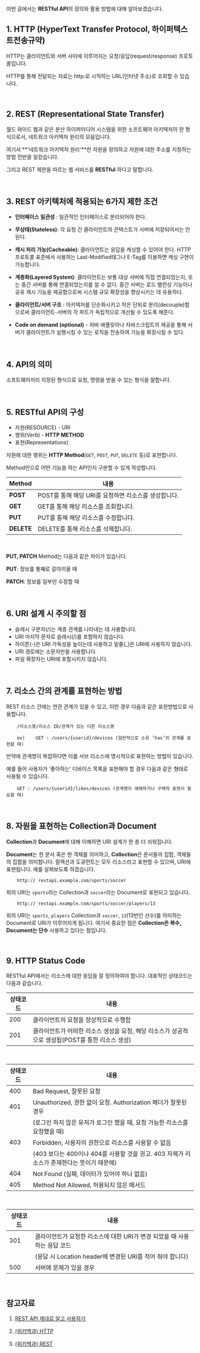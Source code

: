 
이번 글에서는 **RESTful API**의 정의와 활용 방법에 대해 알아보겠습니다. 


## 1. HTTP (HyperText Transfer Protocol, 하이퍼텍스트전송규약)

HTTP는 클라이언트와 서버 사이에 이루어지는 요청/응답(request/response) 프로토콜입니다.

HTTP를 통해 전달되는 자료는 http:로 시작하는 URL(인터넷 주소)로 조회할 수 있습니다.

<br>


## 2. REST (Representational State Transfer)

월드 와이드 웹과 같은 분산 하이퍼미디어 시스템을 위한 소프트웨어 아키텍처의 한 형식으로서, 네트워크 아키텍처 원리의 모음입니다.

여기서 **'네트워크 아키텍처 원리'**란 자원을 정의하고 자원에 대한 주소를 지정하는 방법 전반을 일컫습니다.

그리고 REST 제한을 따르는 웹 서비스를 **RESTful** 하다고 말합니다.

<br>


## 3. REST 아키텍처에 적용되는 6가지 제한 조건

- **인터페이스 일관성** : 일관적인 인터페이스로 분리되어야 한다.

- **무상태(Stateless)**: 각 요청 간 클라이언트의 콘텍스트가 서버에 저장되어서는 안 된다.

- **캐시 처리 가능(Cacheable)**: 클라이언트는 응답을 캐싱할 수 있어야 한다. HTTP 프로토콜 표준에서 사용하는 Last-Modified태그나 E-Tag를 이용하면 캐싱 구현이 가능합니다.

- **계층화(Layered System)**: 클라이언트는 보통 대상 서버에 직접 연결되었는지, 또는 중간 서버를 통해 연결되었는지를 알 수 없다. 중간 서버는 로드 밸런싱 기능이나 공유 캐시 기능을 제공함으로써 시스템 규모 확장성을 향상시키는 데 유용하다.

- **클라이언트/서버 구조** : 아키텍처를 단순화시키고 작은 단위로 분리(decouple)함으로써 클라이언트-서버의 각 파트가 독립적으로 개선될 수 있도록 해준다.

- **Code on demand (optional)** - 자바 애플릿이나 자바스크립트의 제공을 통해 서버가 클라이언트가 실행시킬 수 있는 로직을 전송하여 기능을 확장시킬 수 있다.

<br>


## 4. API의 의미

소프트웨어끼리 지정된 형식으로 요청, 명령을 받을 수 있는 형식을 말합니다.

<br>


## 5. RESTful API의 구성

- 자원(RESOURCE) - URI
- 행위(Verb) - **HTTP METHOD**
- 표현(Representations)

자원에 대한 행위는 **HTTP Method**(`GET`, `POST`, `PUT`, `DELETE` 등)로 표현합니다.

Method만으로 어떤 기능을 하는 API인지 구분할 수 있게 작성합니다.


| Method | 내용                                                 |
| ------ | ---------------------------------------------------- |
| **POST**   | POST를 통해 해당 URI를 요청하면 리소스를 생성합니다. |
| **GET**    | GET를 통해 해당 리소스를 조회합니다.                 |
| **PUT**    | PUT를 통해 해당 리소스를 수정합니다.                 |
| **DELETE** | DELETE를 통해 리소스를 삭제합니다.                   |

<br>

**PUT, PATCH** Method는 다음과 같은 차이가 있습니다.

**PUT**: 정보를 통째로 갈아끼울 때

**PATCH**: 정보를 일부만 수정할 때

<br>

## 6. URI 설계 시 주의할 점

- 슬래시 구분자(/)는 계층 관계를 나타내는 데 사용합니다.
- URI 마지막 문자로 슬래시(/)를 포함하지 않습니다.
- 하이픈(-)은 URI 가독성을 높이는데 사용하고 밑줄(\_)은 URI에 사용하지 않습니다.
- URI 경로에는 소문자만을 사용합니다.
- 파일 확장자는 URI에 포함시키지 않습니다.

<br>


## 7. 리소스 간의 관계를 표현하는 방법

REST 리소스 간에는 연관 관계가 있을 수 있고, 이런 경우 다음과 같은 표현방법으로 사용합니다.

```
    /리소스명/리소스 ID/관계가 있는 다른 리소스명

    ex)    GET : /users/{userid}/devices (일반적으로 소유 ‘has’의 관계를 표현할 때)
```

만약에 관계명이 복잡하다면 이를 서브 리소스에 명시적으로 표현하는 방법이 있습니다. 

예를 들어 사용자가 ‘좋아하는’ 디바이스 목록을 표현해야 할 경우 다음과 같은 형태로 사용될 수 있습니다.

```
    GET : /users/{userid}/likes/devices (관계명이 애매하거나 구체적 표현이 필요할 때)
```

<br>

## 8. 자원을 표현하는 Collection과 Document

**Collection**과 **Document**에 대해 이해하면 URI 설계가 한 층 더 쉬워집니다. 

**Document**는 한 문서 혹은 한 객체를 의미하고, **Collection**은 문서들의 집합, 객체들의 집합을 의미합니다. 
컬렉션과 도큐먼트는 모두 리소스라고 표현할 수 있으며, URI에 표현됩니다. 예를 살펴보도록 하겠습니다.

```
    http:// restapi.example.com/sports/soccer
```

위의 URI는 `sports`라는 Collection과 `soccer`라는 Document로 표현되고 있습니다. 

```
    http:// restapi.example.com/sports/soccer/players/13
```

위의 URI는 `sports`, `players` Collection과 `soccer`, `13`(13번인 선수)를 의미하는 Document로 URI가 이루어지게 됩니다. 
여기서 중요한 점은 **Collection은 복수, Document는 단수** 사용하고 있다는 점입니다. 

<br>

## 9. HTTP Status Code

RESTful API에서는 리소스에 대한 응답을 잘 정의하여야 합니다.
대표적인 상태코드는 다음과 같습니다.

| 상태코드 | 내용                                                                                            |
| -------- | ----------------------------------------------------------------------------------------------- |
| 200      | 클라이언트의 요청을 정상적으로 수행함                                                           |
| 201      | 클라이언트가 어떠한 리소스 생성을 요청, 해당 리소스가 성공적으로 생성됨(POST를 통한 리소스 생성) |

<br/>


| 상태코드 | 내용                                                                                      |
| -------- | ----------------------------------------------------------------------------------------- |
| 400      | Bad Request, 잘못된 요청                                                                  |
| 401      | Unauthorized, 권한 없이 요청. Authorization 헤더가 잘못된 경우                            |
|          | (로그인 하지 않은 유저가 로그인 했을 때, 요청 가능한 리소스를 요청했을 때)                |
| 403      | Forbidden, 사용자의 권한으로 리소스를 사용할 수 없음                                      |
|          | (403 보다는 400이나 404를 사용할 것을 권고. 403 자체가 리소스가 존재한다는 뜻이기 때문에) |
| 404      | Not Found (실패, 데이터가 있어야 하나 없음)                                               |
| 405      | Method Not Allowed, 허용되지 않은 메서드                                                  |

<br/>

| 상태코드 | 내용                                                                      |
| -------- | ------------------------------------------------------------------------- |
| 301      | 클라이언트가 요청한 리소스에 대한 URI가 변경 되었을 때 사용하는 응답 코드 |
|          | (응답 시 Location header에 변경된 URI를 적어 줘야 합니다)                |
| 500      | 서버에 문제가 있을 경우                                                   |

<br/>

## 참고자료

1. [REST API 제대로 알고 사용하기](https://meetup.toast.com/posts/92)

2. [(위키백과) HTTP](https://ko.wikipedia.org/wiki/HTTP)

3. [(위키백과) REST](https://ko.wikipedia.org/wiki/REST)